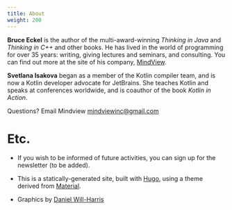 ```yaml
---
title: About
weight: 200
---
```


**Bruce Eckel** is the author of the multi-award-winning *Thinking in Java* and
*Thinking in C++* and other books. He has lived in the world of programming for
over 35 years: writing, giving lectures and seminars, and consulting. You can
find out more at the site of his company,
<a href="http://mindviewllc.com/" target="_blank">MindView</a>.

**Svetlana Isakova** began as a member of the Kotlin compiler team, and is now
a Kotlin developer advocate for JetBrains. She teaches Kotlin and speaks at
conferences worldwide, and is coauthor of the book *Kotlin in Action*.

Questions? Email Mindview <mindviewinc@gmail.com>

# Etc.

+ If you wish to be informed of future activities, you can sign
  up for the newsletter (to be added).

+ This is a statically-generated site, built with
<a href="https://www.gohugo.io" target="_blank">Hugo</a>, using a theme derived from
<a href="http://github.com/digitalcraftsman/hugo-material-docs" target="_blank">Material</a>.

+ Graphics by <a href="http://www.Will-Harris.com">Daniel Will-Harris</a>
